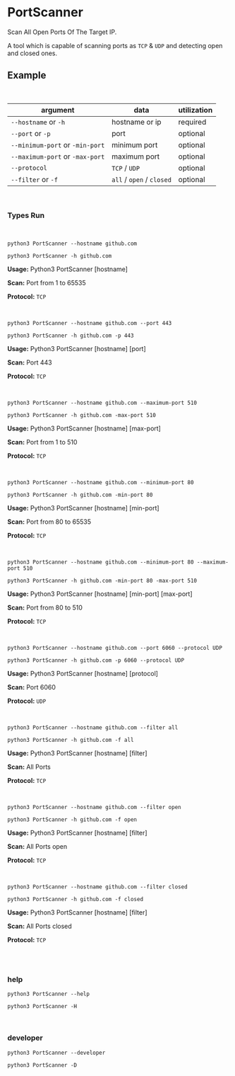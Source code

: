 # PortScanner

Scan All Open Ports Of The Target IP.

A tool which is capable of scanning ports as `TCP` & `UDP` and detecting open and closed ones.

## Example

<br>

|   argument    |      data       | utilization |
| ------------- | --------------- | ----------- |
| `--hostname` or `-h`  | hostname or ip | required |
| `--port` or `-p` | port | optional |
| `--minimum-port` or `-min-port` | minimum port | optional |
| `--maximum-port` or `-max-port` | maximum port | optional |
| `--protocol` | `TCP` / `UDP` | optional |
| `--filter` or `-f` | `all` / `open` / `closed` | optional |

<br>

### Types Run

<br>

```
python3 PortScanner --hostname github.com
```

```
python3 PortScanner -h github.com
```
**Usage:** Python3 PortScanner [hostname]

**Scan:** Port from 1 to 65535

**Protocol:** `TCP`

<br>

```
python3 PortScanner --hostname github.com --port 443
```

```
python3 PortScanner -h github.com -p 443
```

**Usage:** Python3 PortScanner [hostname] [port]

**Scan:** Port 443

**Protocol:** `TCP`

<br>

```
python3 PortScanner --hostname github.com --maximum-port 510
```

```
python3 PortScanner -h github.com -max-port 510
```

**Usage:** Python3 PortScanner [hostname] [max-port]

**Scan:** Port from 1 to 510

**Protocol:** `TCP`

<br>

```
python3 PortScanner --hostname github.com --minimum-port 80
```

```
python3 PortScanner -h github.com -min-port 80
```

**Usage:** Python3 PortScanner [hostname] [min-port]

**Scan:** Port from 80 to 65535

**Protocol:** `TCP`

<br>

```
python3 PortScanner --hostname github.com --minimum-port 80 --maximum-port 510
```

```
python3 PortScanner -h github.com -min-port 80 -max-port 510
```

**Usage:** Python3 PortScanner [hostname] [min-port] [max-port]

**Scan:** Port from 80 to 510

**Protocol:** `TCP`

<br>

```
python3 PortScanner --hostname github.com --port 6060 --protocol UDP
```

```
python3 PortScanner -h github.com -p 6060 --protocol UDP
```

**Usage:** Python3 PortScanner [hostname] [protocol]

**Scan:** Port 6060

**Protocol:** `UDP`

<br>

```
python3 PortScanner --hostname github.com --filter all
```

```
python3 PortScanner -h github.com -f all
```

**Usage:** Python3 PortScanner [hostname] [filter]

**Scan:** All Ports

**Protocol:** `TCP`

<br>

```
python3 PortScanner --hostname github.com --filter open
```

```
python3 PortScanner -h github.com -f open
```

**Usage:** Python3 PortScanner [hostname] [filter]

**Scan:** All Ports open

**Protocol:** `TCP`

<br>

```
python3 PortScanner --hostname github.com --filter closed
```

```
python3 PortScanner -h github.com -f closed
```

**Usage:** Python3 PortScanner [hostname] [filter]

**Scan:** All Ports closed

**Protocol:** `TCP`

<br><br>

### help
```
python3 PortScanner --help
```

```
python3 PortScanner -H
```

<br>

### developer
```
python3 PortScanner --developer
```

```
python3 PortScanner -D
```
